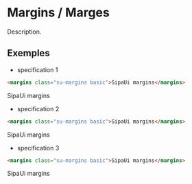 # Margins / Marges

Description.


<!-- STORY -->

## Exemples

- specification 1
```html
<margins class="su-margins basic">SipaUi margins</margins>
```
<margins class="su-margins basic">SipaUi margins</margins>

- specification 2
```html
<margins class="su-margins basic">SipaUi margins</margins>
```
<margins class="su-margins basic">SipaUi margins</margins>

- specification 3
```html
<margins class="su-margins basic">SipaUi margins</margins>
```
<margins class="su-margins basic">SipaUi margins</margins>
